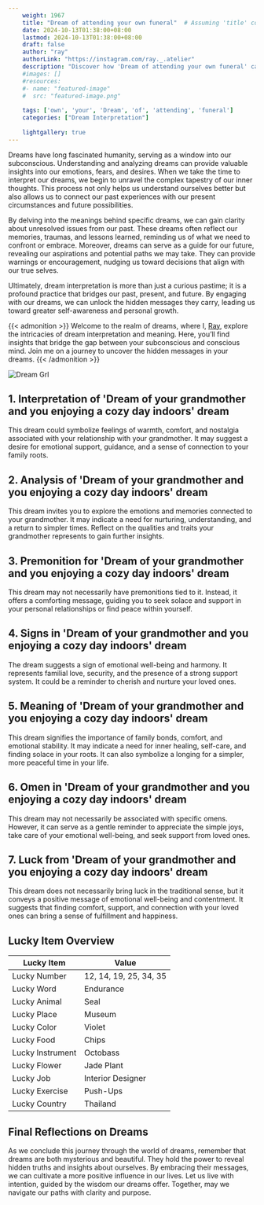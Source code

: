 ```yaml
---
    weight: 1967
    title: "Dream of attending your own funeral"  # Assuming 'title' column exists
    date: 2024-10-13T01:38:00+08:00
    lastmod: 2024-10-13T01:38:00+08:00
    draft: false
    author: "ray"
    authorLink: "https://instagram.com/ray._.atelier"
    description: "Discover how 'Dream of attending your own funeral' can interpret your future and uncover its significant meanings in your life."
    #images: []
    #resources:
    #- name: "featured-image"
    #  src: "featured-image.png"
    
    tags: ['own', 'your', 'Dream', 'of', 'attending', 'funeral']
    categories: ["Dream Interpretation"]
    
    lightgallery: true
---
```

    
Dreams have long fascinated humanity, serving as a window into our subconscious. Understanding and analyzing dreams can provide valuable insights into our emotions, fears, and desires. When we take the time to interpret our dreams, we begin to unravel the complex tapestry of our inner thoughts. This process not only helps us understand ourselves better but also allows us to connect our past experiences with our present circumstances and future possibilities.

By delving into the meanings behind specific dreams, we can gain clarity about unresolved issues from our past. These dreams often reflect our memories, traumas, and lessons learned, reminding us of what we need to confront or embrace. Moreover, dreams can serve as a guide for our future, revealing our aspirations and potential paths we may take. They can provide warnings or encouragement, nudging us toward decisions that align with our true selves.

Ultimately, dream interpretation is more than just a curious pastime; it is a profound practice that bridges our past, present, and future. By engaging with our dreams, we can unlock the hidden messages they carry, leading us toward greater self-awareness and personal growth.

{{< admonition >}}
Welcome to the realm of dreams, where I, [Ray](https://instagram.com/ray._.atelier), explore the intricacies of dream interpretation and meaning. Here, you’ll find insights that bridge the gap between your subconscious and conscious mind. Join me on a journey to uncover the hidden messages in your dreams.
{{< /admonition >}}

![Dream Grl](https://cdn.pixabay.com/photo/2017/11/02/03/35/gothic-2910057_1280.jpg "Dream Grl")

## 1. Interpretation of 'Dream of your grandmother and you enjoying a cozy day indoors' dream
 This dream could symbolize feelings of warmth, comfort, and nostalgia associated with your relationship with your grandmother. It may suggest a desire for emotional support, guidance, and a sense of connection to your family roots.

## 2. Analysis of 'Dream of your grandmother and you enjoying a cozy day indoors' dream
 This dream invites you to explore the emotions and memories connected to your grandmother. It may indicate a need for nurturing, understanding, and a return to simpler times. Reflect on the qualities and traits your grandmother represents to gain further insights.

## 3. Premonition for 'Dream of your grandmother and you enjoying a cozy day indoors' dream
 This dream may not necessarily have premonitions tied to it. Instead, it offers a comforting message, guiding you to seek solace and support in your personal relationships or find peace within yourself.

## 4. Signs in 'Dream of your grandmother and you enjoying a cozy day indoors' dream
 The dream suggests a sign of emotional well-being and harmony. It represents familial love, security, and the presence of a strong support system. It could be a reminder to cherish and nurture your loved ones.

## 5. Meaning of 'Dream of your grandmother and you enjoying a cozy day indoors' dream
 This dream signifies the importance of family bonds, comfort, and emotional stability. It may indicate a need for inner healing, self-care, and finding solace in your roots. It can also symbolize a longing for a simpler, more peaceful time in your life.

## 6. Omen in 'Dream of your grandmother and you enjoying a cozy day indoors' dream
 This dream may not necessarily be associated with specific omens. However, it can serve as a gentle reminder to appreciate the simple joys, take care of your emotional well-being, and seek support from loved ones.

## 7. Luck from 'Dream of your grandmother and you enjoying a cozy day indoors' dream
 This dream does not necessarily bring luck in the traditional sense, but it conveys a positive message of emotional well-being and contentment. It suggests that finding comfort, support, and connection with your loved ones can bring a sense of fulfillment and happiness.

## Lucky Item Overview
| Lucky Item          | Value              |
|---------------|--------------------|
| Lucky Number        | 12, 14, 19, 25, 34, 35  |
| Lucky Word          | Endurance |
| Lucky Animal        | Seal |
| Lucky Place         | Museum     |
| Lucky Color         | Violet     |
| Lucky Food          | Chips      |
| Lucky Instrument    | Octobass |
| Lucky Flower        | Jade Plant    |
| Lucky Job           | Interior Designer       |
| Lucky Exercise      | Push-Ups  |
| Lucky Country       | Thailand    |


##  Final Reflections on Dreams

As we conclude this journey through the world of dreams, remember that dreams are both mysterious and beautiful. They hold the power to reveal hidden truths and insights about ourselves. By embracing their messages, we can cultivate a more positive influence in our lives. Let us live with intention, guided by the wisdom our dreams offer. Together, may we navigate our paths with clarity and purpose.
